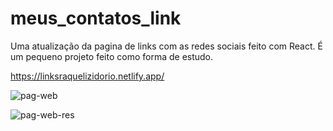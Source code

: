 # meus_contatos_link
Uma atualização da pagina de links com as redes sociais feito com React.
É um pequeno projeto feito como forma de estudo.

https://linksraquelizidorio.netlify.app/

![pag-web](https://user-images.githubusercontent.com/56377044/127250076-ed55ef06-4998-458b-a7d0-c8ee721b3f79.png)


![pag-web-res](https://user-images.githubusercontent.com/56377044/127250221-6882b396-ca72-4f62-924c-409599209f27.png)




